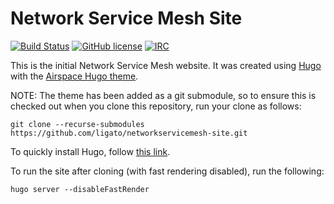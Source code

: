 Network Service Mesh Site
=========================

[![Build Status](https://travis-ci.org/ligato/networkservicemesh-site.svg?branch=master)](https://travis-ci.org/ligato/networkservicemesh-site)
[![GitHub license](https://img.shields.io/badge/license-Apache%20license%202.0-blue.svg)](https://github.com/ligato/networkservicemesh-site/blob/master/LICENSE)
[![IRC](https://www.irccloud.com/invite-svg?channel=%23networkservicemesh&amp;hostname=irc.freenode.net&amp;port=6697&amp;ssl=1)](http://webchat.freenode.net/?channels=networkservicemesh)

This is the initial Network Service Mesh website. It was created using
[Hugo](https://gohugo.io/) with the [Airspace Hugo theme](https://themes.gohugo.io/airspace-hugo/).

NOTE: The theme has been added as a git submodule, so to ensure this is checked out
when you clone this repository, run your clone as follows:

```
git clone --recurse-submodules https://github.com/ligato/networkservicemesh-site.git
```

To quickly install Hugo, follow [this link](https://gohugo.io/getting-started/quick-start/).

To run the site after cloning (with fast rendering disabled), run the following:

```
hugo server --disableFastRender
```
